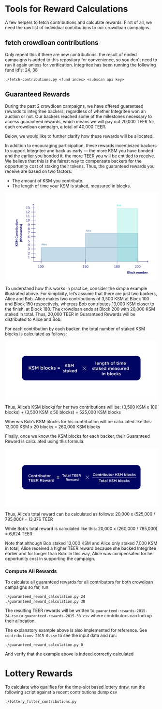 # Tools for Reward Calculations

A few helpers to fetch contributions and calculate rewards. First of all, we need the raw list of individual contributions to our crowdloan campaigns.

## fetch crowdloan contributions

Only repeat this if there are new contributions. the result of ended campaigns is added to this repository for convenience, so you don't need to run it again unless for verification.
Integritee has been running the following fund id's: 24, 38

```
./fetch-contributions.py <fund index> <subscan api key>
```

## Guaranteed Rewards

During the past 2 crowdloan campaigns, we have offered guaranteed rewards to Integritee backers, regardless of whether Integritee won an auction or not. Our backers reached some of the milestones necessary to access guaranteed rewards, which means we will pay out 20,000 TEER for each crowdloan campaign, a total of 40,000 TEER. 

Below, we would like to further clarify how these rewards will be allocated.

In addition to encouraging participation, these rewards incentivized backers to support Integritee and back us early — the more KSM you have bonded and the earlier you bonded it, the more TEER you will be entitled to receive. We believe that this is the fairest way to compensate backers for the opportunity cost of staking their tokens. Thus, the guaranteed rewards you receive are based on two factors:

* The amount of KSM you contribute.
* The length of time your KSM is staked, measured in blocks.

![Example](./guaranteed-rewards-plot.png)

To understand how this works in practice, consider the simple example illustrated above. For simplicity, let’s assume that there are just two backers, Alice and Bob. Alice makes two contributions of 3,500 KSM at Block 100 and Block 150 respectively, whereas Bob contributes 13,000 KSM closer to the finish, at Block 180. The crowdloan ends at Block 200 with 20,000 KSM staked in total. Thus, 20,000 TEER in Guaranteed Rewards will be distributed to Alice and Bob. 

For each contribution by each backer, the total number of staked KSM blocks is calculated as follows:

![ksmblocks](./guaranteed-rewards-formula-ksmblocks.png)

Thus, Alice’s KSM blocks for her two contributions will be:
(3,500 KSM x 100 blocks) + (3,500 KSM x 50 blocks) = 525,000 KSM blocks

Whereas Bob’s KSM blocks for his contribution will be calculated like this:
13,000 KSM x 20 blocks = 260,000 KSM blocks

Finally, once we know the KSM blocks for each backer, their Guaranteed Reward is calculated using this formula:

![ksmblocks](./guaranteed-rewards-formula-teerrewards.png)

Thus, Alice’s total reward can be calculated as follows:
20,000 x (525,000 / 785,000) = 13,376 TEER  

While Bob’s total reward is calculated like this:
20,000 x (260,000 / 785,000) = 6,624 TEER

Note that although Bob staked 13,000 KSM and Alice only staked 7,000 KSM in total, Alice received a higher TEER reward because she backed Integritee earlier and for longer than Bob. In this way, Alice was compensated for her opportunity cost in supporting the campaign. 

### Compute All Rewards 

To calculate all guaranteed rewards for all contributors for both crowdloan campaigns so far, run

```
./guaranteed_reward_calculation.py 24
./guaranteed_reward_calculation.py 38
```
The resulting TEER rewards will be written to `guaranteed-rewards-2015-24.csv` or `guaranteed-rewards-2015-38.csv` where contributors can lookup their allocation. 

The explanatory example above is also implemented for reference. See `contributions-2015-0.csv` to see the input data and  run: 
```
./guaranteed_reward_calculation.py 0
```
And verify that the example above is indeed correctly calculated


# Lottery Rewards

To calculate who qualifies for the time-slot based lottery draw, run the following script against a recent contributions dump csv

```
./lottery_filter_contributions.py
``` 
